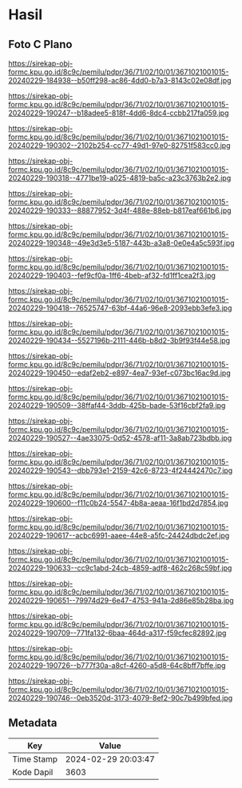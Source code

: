 # Hasil

## Foto C Plano

https://sirekap-obj-formc.kpu.go.id/8c9c/pemilu/pdpr/36/71/02/10/01/3671021001015-20240229-184938--b50ff298-ac86-4dd0-b7a3-8143c02e08df.jpg

https://sirekap-obj-formc.kpu.go.id/8c9c/pemilu/pdpr/36/71/02/10/01/3671021001015-20240229-190247--b18adee5-818f-4dd6-8dc4-ccbb217fa059.jpg

https://sirekap-obj-formc.kpu.go.id/8c9c/pemilu/pdpr/36/71/02/10/01/3671021001015-20240229-190302--2102b254-cc77-49d1-97e0-82751f583cc0.jpg

https://sirekap-obj-formc.kpu.go.id/8c9c/pemilu/pdpr/36/71/02/10/01/3671021001015-20240229-190318--4771be19-a025-4819-ba5c-a23c3763b2e2.jpg

https://sirekap-obj-formc.kpu.go.id/8c9c/pemilu/pdpr/36/71/02/10/01/3671021001015-20240229-190333--88877952-3d4f-488e-88eb-b817eaf661b6.jpg

https://sirekap-obj-formc.kpu.go.id/8c9c/pemilu/pdpr/36/71/02/10/01/3671021001015-20240229-190348--49e3d3e5-5187-443b-a3a8-0e0e4a5c593f.jpg

https://sirekap-obj-formc.kpu.go.id/8c9c/pemilu/pdpr/36/71/02/10/01/3671021001015-20240229-190403--fef9cf0a-1ff6-4beb-af32-fd1ff1cea2f3.jpg

https://sirekap-obj-formc.kpu.go.id/8c9c/pemilu/pdpr/36/71/02/10/01/3671021001015-20240229-190418--76525747-63bf-44a6-96e8-2093ebb3efe3.jpg

https://sirekap-obj-formc.kpu.go.id/8c9c/pemilu/pdpr/36/71/02/10/01/3671021001015-20240229-190434--5527196b-2111-446b-b8d2-3b9f93f44e58.jpg

https://sirekap-obj-formc.kpu.go.id/8c9c/pemilu/pdpr/36/71/02/10/01/3671021001015-20240229-190450--edaf2eb2-e897-4ea7-93ef-c073bc16ac9d.jpg

https://sirekap-obj-formc.kpu.go.id/8c9c/pemilu/pdpr/36/71/02/10/01/3671021001015-20240229-190509--38ffaf44-3ddb-425b-bade-53f16cbf2fa9.jpg

https://sirekap-obj-formc.kpu.go.id/8c9c/pemilu/pdpr/36/71/02/10/01/3671021001015-20240229-190527--4ae33075-0d52-4578-af11-3a8ab723bdbb.jpg

https://sirekap-obj-formc.kpu.go.id/8c9c/pemilu/pdpr/36/71/02/10/01/3671021001015-20240229-190543--dbb793e1-2159-42c6-8723-4f24442470c7.jpg

https://sirekap-obj-formc.kpu.go.id/8c9c/pemilu/pdpr/36/71/02/10/01/3671021001015-20240229-190600--f11c0b24-5547-4b8a-aeaa-16f1bd2d7854.jpg

https://sirekap-obj-formc.kpu.go.id/8c9c/pemilu/pdpr/36/71/02/10/01/3671021001015-20240229-190617--acbc6991-aaee-44e8-a5fc-24424dbdc2ef.jpg

https://sirekap-obj-formc.kpu.go.id/8c9c/pemilu/pdpr/36/71/02/10/01/3671021001015-20240229-190633--cc9c1abd-24cb-4859-adf8-462c268c59bf.jpg

https://sirekap-obj-formc.kpu.go.id/8c9c/pemilu/pdpr/36/71/02/10/01/3671021001015-20240229-190651--79974d29-6e47-4753-941a-2d86e85b28ba.jpg

https://sirekap-obj-formc.kpu.go.id/8c9c/pemilu/pdpr/36/71/02/10/01/3671021001015-20240229-190709--771fa132-6baa-464d-a317-f59cfec82892.jpg

https://sirekap-obj-formc.kpu.go.id/8c9c/pemilu/pdpr/36/71/02/10/01/3671021001015-20240229-190726--b777f30a-a8cf-4260-a5d8-64c8bff7bffe.jpg

https://sirekap-obj-formc.kpu.go.id/8c9c/pemilu/pdpr/36/71/02/10/01/3671021001015-20240229-190746--0eb3520d-3173-4079-8ef2-90c7b499bfed.jpg


## Metadata

| Key        | Value               |
| ---------- | ------------------- |
| Time Stamp | 2024-02-29 20:03:47 |
| Kode Dapil | 3603                |



